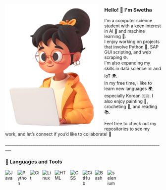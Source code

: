 <p>
  <img src="image.png" width="300" align="left" style="margin-right: 20px;">
</p>

<div>
    <h3>Hello! 👋 I'm Swetha</h3>
    <p>
    I'm a computer science student with a keen interest in AI 🤖 and machine learning 🧠.<br>
    I enjoy working on projects that involve Python 🐍, SAP GUI scripting, and web scraping 🌐.<br>
    I'm also expanding my skills in data science 📊 and IoT 🌍.<br>
    In my free time, I like to learn new languages 🌍, especially Korean 🇰🇷. I also enjoy painting 🎨, crocheting 🧶, and reading 📚.   
      </p>
    <p>
    Feel free to check out my repositories to see my work, and let’s connect if you’d like to collaborate! 🤝
    </p>
  </div>
<p>_________________________________________________________________________________</p>

### 🧰 Languages and Tools
<img align="left" alt="Java" width="30px" style="padding-right:10px;" src="https://cdn.jsdelivr.net/gh/devicons/devicon/icons/java/java-original.svg"/>
<img align="left" alt="Python" width="30px" style="padding-right:10px;" src="https://img.icons8.com/?size=100&id=W3gfKnMhfM6h&format=png&color=000000" />
<img align="left" alt="Git" width="30px" style="padding-right:10px;" src="https://img.icons8.com/?size=100&id=63777&format=png&color=000000" />
<img align="left" alt="Linux" width="30px" style="padding-right:10px;" src="https://cdn.jsdelivr.net/gh/devicons/devicon/icons/linux/linux-original.svg" />
<img align="left" alt="HTML" width="40px" style="padding-right:10px;" src="https://img.icons8.com/?size=100&id=zRvbzAjx4VWY&format=png&color=000000" />
<img align="left" alt="CSS" width="30px" style="padding-right:10px;" src="https://img.icons8.com/?size=100&id=107497&format=png&color=000000" />
<img align="left" alt="GitHub" width="30px" style="padding-right:10px;" src="https://img.icons8.com/?size=100&id=21276&format=png&color=000000" />
<img align="left" alt="Bash" width="30px" style="padding-right:10px;" src="https://img.icons8.com/?size=100&id=50ZQHdJTmPqw&format=png&color=000000" />
<img align="left" alt="selenium" width="30px" style="padding-right:10px;" src="https://img.icons8.com/?size=100&id=38553&format=png&color=000000" />

<br />
